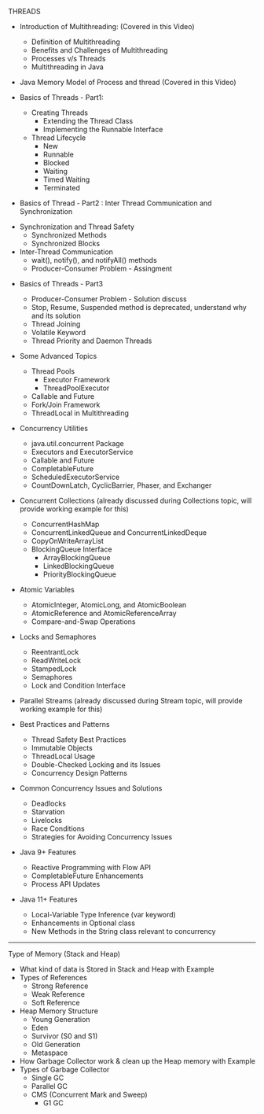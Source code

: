 THREADS
-  Introduction of Multithreading: (Covered in this Video)
    * Definition of Multithreading
    * Benefits and Challenges of Multithreading
    * Processes v/s Threads
    * Multithreading in Java

-  Java Memory Model of Process and thread (Covered in this Video)

-  Basics of Threads - Part1:
    * Creating Threads
        * Extending the Thread Class
        * Implementing the Runnable Interface
    * Thread Lifecycle
        * New
        * Runnable
        * Blocked
        * Waiting
        * Timed Waiting
        * Terminated

-  Basics of Thread - Part2 : Inter Thread Communication and Synchronization
* Synchronization and Thread Safety
  * Synchronized Methods
  * Synchronized Blocks
* Inter-Thread Communication
  * wait(), notify(), and notifyAll() methods
  * Producer-Consumer Problem - Assingment


- Basics of Threads - Part3
    * Producer-Consumer Problem - Solution discuss
    * Stop, Resume, Suspended method is deprecated, understand why and its solution
    * Thread Joining
    * Volatile Keyword
    * Thread Priority and Daemon Threads

-  Some Advanced Topics
    * Thread Pools
        * Executor Framework
        * ThreadPoolExecutor
    * Callable and Future
    * Fork/Join Framework
    * ThreadLocal in Multithreading

-  Concurrency Utilities
    * java.util.concurrent Package
    * Executors and ExecutorService
    * Callable and Future
    * CompletableFuture
    * ScheduledExecutorService
    * CountDownLatch, CyclicBarrier, Phaser, and Exchanger

-  Concurrent Collections (already discussed during Collections topic, will provide working example for this)
    * ConcurrentHashMap
    * ConcurrentLinkedQueue and ConcurrentLinkedDeque
    * CopyOnWriteArrayList
    * BlockingQueue Interface
        * ArrayBlockingQueue
        * LinkedBlockingQueue
        * PriorityBlockingQueue

-  Atomic Variables
    * AtomicInteger, AtomicLong, and AtomicBoolean
    * AtomicReference and AtomicReferenceArray
    * Compare-and-Swap Operations

-  Locks and Semaphores
    * ReentrantLock
    * ReadWriteLock
    * StampedLock
    * Semaphores
    * Lock and Condition Interface

-  Parallel Streams (already discussed during Stream topic, will provide working example for this)

-  Best Practices and Patterns
    * Thread Safety Best Practices
    * Immutable Objects
    * ThreadLocal Usage
    * Double-Checked Locking and its Issues
    * Concurrency Design Patterns

-  Common Concurrency Issues and Solutions
    * Deadlocks
    * Starvation
    * Livelocks
    * Race Conditions
    * Strategies for Avoiding Concurrency Issues

-  Java 9+ Features
    * Reactive Programming with Flow API
    * CompletableFuture Enhancements
    * Process API Updates

-  Java 11+ Features
    * Local-Variable Type Inference (var keyword)
    * Enhancements in Optional class
    * New Methods in the String class relevant to concurrency
___
Type of Memory (Stack and Heap)
- What kind of data is Stored in Stack and Heap with Example
- Types of References
  - Strong Reference
  - Weak Reference
  - Soft Reference
- Heap Memory Structure
  - Young Generation
  - Eden
  - Survivor (S0 and S1)
  - Old Generation
  - Metaspace
- How Garbage Collector work & clean up the Heap memory with Example
- Types of Garbage Collector
  - Single GC
  - Parallel GC
  - CMS (Concurrent Mark and Sweep)
    - G1 GC